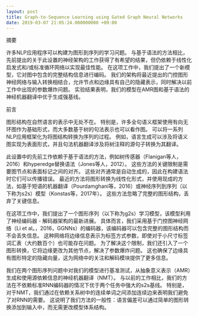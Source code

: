 ```yaml
---
layout: post
title: Graph-to-Sequence Learning using Gated Graph Neural Networks
date: 2019-03-07 21:05:24.000000000 +09:00
---
```


摘要

许多NLP应用程序可以构建为图形到序列的学习问题。 与基于语法的方法相比，先前提出的关于此设置的神经架构的工作获得了有希望的结果，但仍依赖于线性化启发式和/或标准循环网络以实现最佳性能。 在这项工作中，我们提出了一个新模型，它对图中包含的完整结构信息进行编码。 我们的架构将最近提出的门控图形神经网络与输入转换相结合，允许节点和边缘具有自己的隐藏表示，同时解决以前工作中出现的参数爆炸问题。 实验结果表明，我们的模型在AMR图和基于语法的神经机器翻译中优于生成强基线。

前言

图形结构在自然语言的表示中无处不在。 特别是，许多全句语义框架使用有向无环图作为基础形式，而大多数基于树的句法表示也可以看作图。 可以将一系列NLP应用框架化为将图结构转换为序列的过程。 例如，语言生成可以涉及将语义图实现为表面形式，并且句法机器翻译涉及将树注释的源句子转换为其翻译。

此设置中的先前工作依赖于基于语法的方法，例如树传感器（Flanigan等人，2016）和hyperedge替换语法（Jones等人，2012）。 这些方法的关键限制是需要图节点和表面标记之间的对齐。 这些对齐通常是自动生成的，因此在构建语法时它们可以传播错误。 最近的方法将图形转换为线性化形式，并使用现成的方法，如基于短语的机器翻译（Pourdamghani等，2016）或神经序列到序列（以下称为s2s）模型（Konstas等，2017年）。 这些方法忽略了完整的图形结构，丢弃了关键信息。

在这项工作中，我们提出了一个图形序列（以下称为g2s）学习模型，该模型利用了神经编码器 - 解码器架构的最新进展。 具体而言，我们采用基于门控图神经网络（Li et al。，2016，GGNNs）的编码器，该编码器可以包含完整的图形结构而不会丢失信息。 这种网络将边缘信息表示为标签方式参数，即使对于小尺寸标签词汇表（大约数百个）也可能存在问题。 为了解决这个限制，我们还引入了一个图形转换，它将边缘更改为其他节点，解决了参数爆炸问题。 这也确保了边缘具有图形特定的隐藏向量，这为网络中的关注和解码模块提供了更多信息。

我们在两个图形序列问题中对我们的模型进行基准测试，从抽象意义表示（AMR）生成和使用源依赖信息的神经机器翻译（NMT）。 与以前的工作相比，我们的方法在不依赖标准RNN编码器的情况下优于两个任务中强大的s2s基线。 特别是，对于NMT，我们通过在依赖关系树中的连续单词之间添加连续边来表明我们避免了对RNN的需要。 这说明了我们方法的一般性：语言偏差可以通过简单的图形转换添加到输入中，而无需更改模型体系结构。

